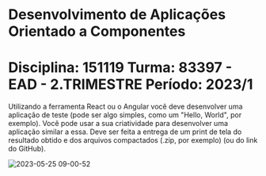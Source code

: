 # Desenvolvimento de Aplicações Orientado a Componentes
# Disciplina: 151119 Turma: 83397 - EAD - 2.TRIMESTRE Período: 2023/1

Utilizando a ferramenta React ou o Angular você deve desenvolver uma aplicação de teste (pode ser algo simples, como um "Hello, World", por exemplo). Você pode usar a sua criatividade para desenvolver uma aplicação similar a essa.
Deve ser feita a entrega de um print de tela do resultado obtido e dos arquivos compactados (.zip, por exemplo) (ou do link do GitHub).

![2023-05-25 09-00-52](https://github.com/meet-ulbra/ola_mundo_em_react/assets/116607990/6bea9b51-c53e-4e36-a912-14fac5bef528)
